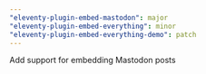 ```yaml
---
"eleventy-plugin-embed-mastodon": major
"eleventy-plugin-embed-everything": minor
"eleventy-plugin-embed-everything-demo": patch
---
```


Add support for embedding Mastodon posts
